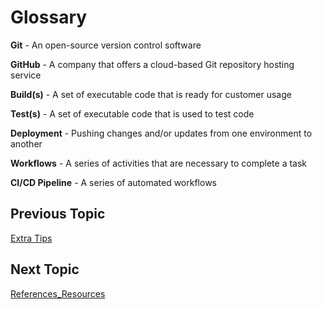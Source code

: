 # Glossary

**Git** - An open-source version control software

**GitHub** - A company that offers a cloud-based Git repository hosting service

**Build(s)** - A set of executable code that is ready for customer usage

**Test(s)** - A set of executable code that is used to test code

**Deployment** - Pushing changes and/or updates from one environment to another

**Workflows** - A series of activities that are necessary to complete a task

**CI/CD Pipeline** - A series of automated workflows

## Previous Topic

[Extra Tips](Extra_Tips.md)

## Next Topic

[References_Resources](References_Resources.md)
